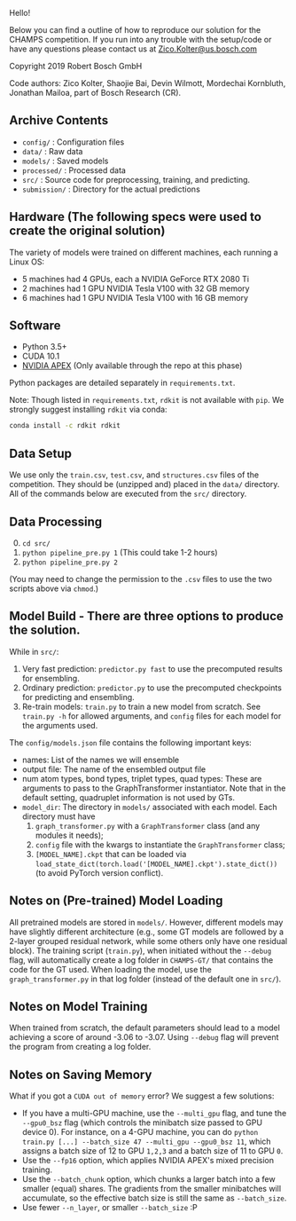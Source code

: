 Hello!

Below you can find a outline of how to reproduce our solution for the CHAMPS competition.
If you run into any trouble with the setup/code or have any questions please contact us at Zico.Kolter@us.bosch.com 

Copyright 2019 Robert Bosch GmbH

Code authors: Zico Kolter, Shaojie Bai, Devin Wilmott, Mordechai Kornbluth, Jonathan Mailoa, part of Bosch Research (CR).

## Archive Contents
  - `config/`             : Configuration files
  - `data/`               : Raw data
  - `models/`             : Saved models
  - `processed/`          : Processed data
  - `src/`                : Source code for preprocessing, training, and predicting.
  - `submission/`         : Directory for the actual predictions

## Hardware (The following specs were used to create the original solution)

The variety of models were trained on different machines, each running a Linux OS:
  - 5 machines had 4 GPUs, each a NVIDIA GeForce RTX 2080 Ti
  - 2 machines had 1 GPU NVIDIA Tesla V100 with 32 GB memory
  - 6 machines had 1 GPU NVIDIA Tesla V100 with 16 GB memory

## Software
  - Python 3.5+
  - CUDA 10.1
  - [NVIDIA APEX](https://github.com/NVIDIA/apex) (Only available through the repo at this phase)

Python packages are detailed separately in `requirements.txt`.

Note: Though listed in `requirements.txt`, `rdkit` is not available with `pip`. We strongly suggest installing `rdkit` via conda:
```sh
conda install -c rdkit rdkit
```

## Data Setup

We use only the `train.csv`, `test.csv`, and `structures.csv` files of the competition. They should be (unzipped and) placed in the `data/` directory. All of the commands below are executed from the `src/` directory.

## Data Processing

0. `cd src/`
1. `python pipeline_pre.py 1` (This could take 1-2 hours)
2. `python pipeline_pre.py 2`

(You may need to change the permission to the `.csv` files to use the two scripts above via `chmod`.)

## Model Build - There are three options to produce the solution.

While in `src/`:
1. Very fast prediction: `predictor.py fast` to use the precomputed results for ensembling.
2. Ordinary prediction: `predictor.py` to use the precomputed checkpoints for predicting and ensembling.
3. Re-train models: `train.py` to train a new model from scratch. See `train.py -h` for allowed arguments, and `config` files for each model for the arguments used.

The `config/models.json` file contains the following important keys:

- names: List of the names we will ensemble
- output file: The name of the ensembled output file
- num atom types, bond types, triplet types, quad types: These are arguments to pass to the GraphTransformer instantiator. Note that in the default setting, quadruplet information is not used by GTs.
- `model_dir`: The directory in `models/` associated with each model. Each directory must have 
    1) `graph_transformer.py` with a `GraphTransformer` class (and any modules it needs); 
    2) `config` file with the kwargs to instantiate the `GraphTransformer` class; 
    3) `[MODEL_NAME].ckpt` that can be loaded via `load_state_dict(torch.load('[MODEL_NAME].ckpt').state_dict())` (to avoid PyTorch version conflict).

## Notes on (Pre-trained) Model Loading

All pretrained models are stored in `models/`. However, different models may have slightly different architecture (e.g., some GT models are followed by a 2-layer grouped residual network, while some others only have one residual block). The training script (`train.py`), when initiated without the `--debug` flag, will automatically create a log folder in `CHAMPS-GT/` that contains the code for the GT used. When loading the model, use the `graph_transformer.py` in that log folder (instead of the default one in `src/`).

## Notes on Model Training

When trained from scratch, the default parameters should lead to a model achieving a score of around -3.06 to -3.07. Using `--debug` flag will prevent the program from creating a log folder.

## Notes on Saving Memory

What if you got a `CUDA out of memory` error? We suggest a few solutions:
  - If you have a multi-GPU machine, use the `--multi_gpu` flag, and tune the `--gpu0_bsz` flag (which controls the minibatch size passed to GPU device 0). For instance, on a 4-GPU machine, you can do `python train.py [...] --batch_size 47 --multi_gpu --gpu0_bsz 11`, which assigns a batch size of 12 to GPU `1,2,3` and a batch size of 11 to GPU `0`.
  - Use the `--fp16` option, which applies NVIDIA APEX's mixed precision training.
  - Use the `--batch_chunk` option, which chunks a larger batch into a few smaller (equal) shares. The gradients from the smaller minibatches will accumulate, so the effective batch size is still the same as `--batch_size`.
  - Use fewer `--n_layer`, or smaller `--batch_size` :P

